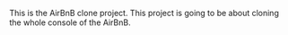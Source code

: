 This is the AirBnB clone project.
This project is going to be about cloning the whole console of the AirBnB.
